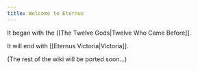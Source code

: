 ```yaml
---
title: Welcome to Eternus
---
```


It began with the [[The Twelve Gods|Twelve Who Came Before]].

It will end with [[Eternus Victoria|Victoria]].


(The rest of the wiki will be ported soon...)
